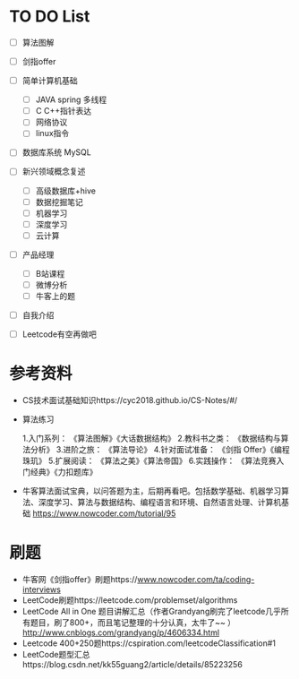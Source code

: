 # TO DO List

- [ ] 算法图解
- [ ] 剑指offer
- [ ] 简单计算机基础
  - [ ] JAVA spring 多线程
  - [ ] C C++指针表达
  - [ ] 网络协议
  - [ ] linux指令
- [ ] 数据库系统 MySQL
- [ ] 新兴领域概念复述
  - [ ] 高级数据库+hive
  - [ ] 数据挖掘笔记
  - [ ] 机器学习
  - [ ] 深度学习
  - [ ] 云计算
- [ ] 产品经理
  - [ ] B站课程
  - [ ] 微博分析
  - [ ] 牛客上的题
- [ ] 自我介绍
- [ ] Leetcode有空再做吧



# 参考资料

- CS技术面试基础知识https://cyc2018.github.io/CS-Notes/#/

- 算法练习

  1.入门系列：
  《算法图解》《大话数据结构》
  2.教科书之类：
  《数据结构与算法分析》
  3.进阶之旅：
  《算法导论》
  4.针对面试准备：
  《剑指 Offer》《编程珠玑》
  5.扩展阅读：
  《算法之美》《算法帝国》
  6.实践操作：
  《算法竞赛入门经典》《力扣题库》

- 牛客算法面试宝典，以问答题为主，后期再看吧。包括数学基础、机器学习算法、深度学习、算法与数据结构、编程语言和环境、自然语言处理、计算机基础 https://www.nowcoder.com/tutorial/95





# 刷题

- 牛客网《剑指offer》刷题https://www.nowcoder.com/ta/coding-interviews
- LeetCode刷题https://leetcode.com/problemset/algorithms
- LeetCode All in One 题目讲解汇总（作者Grandyang刷完了leetcode几乎所有题目，刷了800+，而且笔记整理的十分认真，太牛了~~ ）http://www.cnblogs.com/grandyang/p/4606334.html
- Leetcode 400+250题https://cspiration.com/leetcodeClassification#1
- LeetCode题型汇总https://blog.csdn.net/kk55guang2/article/details/85223256

